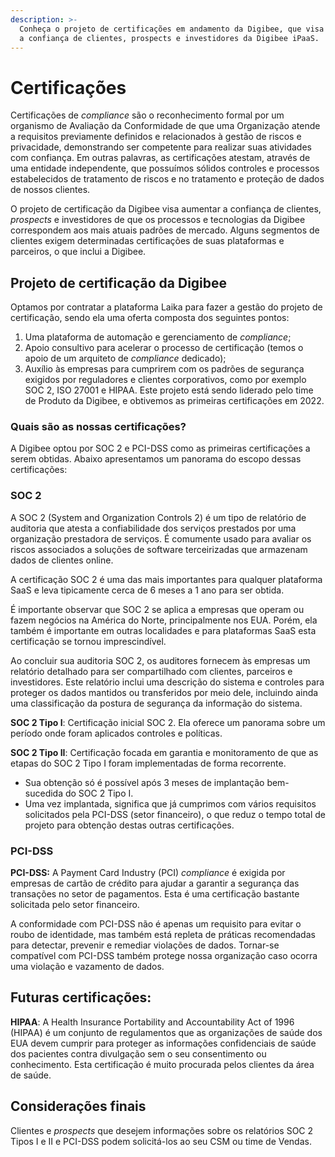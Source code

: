 ```yaml
---
description: >-
  Conheça o projeto de certificações em andamento da Digibee, que visa aumentar
  a confiança de clientes, prospects e investidores da Digibee iPaaS.
---
```


# Certificações

Certificações de _compliance_ são o reconhecimento formal por um organismo de Avaliação da Conformidade de que uma Organização atende a requisitos previamente definidos e relacionados à gestão de riscos e privacidade, demonstrando ser competente para realizar suas atividades com confiança. Em outras palavras, as certificações atestam, através de uma entidade independente, que possuímos sólidos controles e processos estabelecidos de tratamento de riscos e no tratamento e proteção de dados de nossos clientes.

O projeto de certificação da Digibee visa aumentar a confiança de clientes, _prospects_ e investidores de que os processos e tecnologias da Digibee correspondem aos mais atuais padrões de mercado. Alguns segmentos de clientes exigem determinadas certificações de suas plataformas e parceiros, o que inclui a Digibee.

## Projeto de certificação da Digibee <a href="#h_2d7bd8a6a0" id="h_2d7bd8a6a0"></a>

Optamos por contratar a plataforma Laika para fazer a gestão do projeto de certificação, sendo ela uma oferta composta dos seguintes pontos:

1. Uma plataforma de automação e gerenciamento de _compliance_;
2. Apoio consultivo para acelerar o processo de certificação (temos o apoio de um arquiteto de _compliance_ dedicado);
3. Auxílio às empresas para cumprirem com os padrões de segurança exigidos por reguladores e clientes corporativos, como por exemplo SOC 2, ISO 27001 e HIPAA. Este projeto está sendo liderado pelo time de Produto da Digibee, e obtivemos as primeiras certificações em 2022.

### Quais são as nossas certificações? <a href="#h_89d62cf6e8" id="h_89d62cf6e8"></a>

A Digibee optou por SOC 2 e PCI-DSS como as primeiras certificações a serem obtidas. Abaixo apresentamos um panorama do escopo dessas certificações:

### SOC 2 <a href="#h_c55942bdf0" id="h_c55942bdf0"></a>

A SOC 2 (System and Organization Controls 2) é um tipo de relatório de auditoria que atesta a confiabilidade dos serviços prestados por uma organização prestadora de serviços. É comumente usado para avaliar os riscos associados a soluções de software terceirizadas que armazenam dados de clientes online.

A certificação SOC 2 é uma das mais importantes para qualquer plataforma SaaS e leva tipicamente cerca de 6 meses a 1 ano para ser obtida.

É importante observar que SOC 2 se aplica a empresas que operam ou fazem negócios na América do Norte, principalmente nos EUA. Porém, ela também é importante em outras localidades e para plataformas SaaS esta certificação se tornou imprescindível.

Ao concluir sua auditoria SOC 2, os auditores fornecem às empresas um relatório detalhado para ser compartilhado com clientes, parceiros e investidores. Este relatório inclui uma descrição do sistema e controles para proteger os dados mantidos ou transferidos por meio dele, incluindo ainda uma classificação da postura de segurança da informação do sistema.

**SOC 2 Tipo I**: Certificação inicial SOC 2. Ela oferece um panorama sobre um período onde foram aplicados controles e políticas.

**SOC 2 Tipo II**: Certificação focada em garantia e monitoramento de que as etapas do SOC 2 Tipo I foram implementadas de forma recorrente.

* Sua obtenção só é possível após 3 meses de implantação bem-sucedida do SOC 2 Tipo I.
* Uma vez implantada, significa que já cumprimos com vários requisitos solicitados pela PCI-DSS (setor financeiro), o que reduz o tempo total de projeto para obtenção destas outras certificações.

### PCI-DSS <a href="#h_8e2b1d8136" id="h_8e2b1d8136"></a>

**PCI-DSS:** A Payment Card Industry (PCI) _compliance_ é exigida por empresas de cartão de crédito para ajudar a garantir a segurança das transações no setor de pagamentos. Esta é uma certificação bastante solicitada pelo setor financeiro.

A conformidade com PCI-DSS não é apenas um requisito para evitar o roubo de identidade, mas também está repleta de práticas recomendadas para detectar, prevenir e remediar violações de dados. Tornar-se compatível com PCI-DSS também protege nossa organização caso ocorra uma violação e vazamento de dados.

## Futuras certificações:

**HIPAA**: A Health Insurance Portability and Accountability Act of 1996 (HIPAA) é um conjunto de regulamentos que as organizações de saúde dos EUA devem cumprir para proteger as informações confidenciais de saúde dos pacientes contra divulgação sem o seu consentimento ou conhecimento. Esta certificação é muito procurada pelos clientes da área de saúde.

## Considerações finais <a href="#h_5a5f6b7961" id="h_5a5f6b7961"></a>

Clientes e _prospects_ que desejem informações sobre os relatórios SOC 2 Tipos I e II e PCI-DSS podem solicitá-los ao seu CSM ou time de Vendas.
